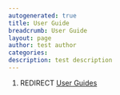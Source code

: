 ```yaml
---
autogenerated: true
title: User Guide
breadcrumb: User Guide
layout: page
author: test author
categories: 
description: test description
---
```


1.  REDIRECT [User Guides](User_Guides "wikilink")
